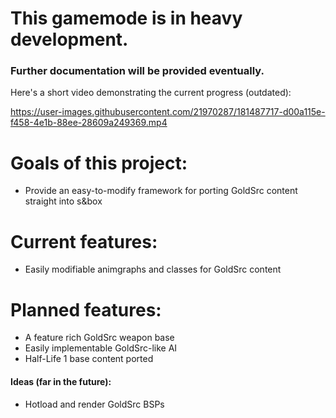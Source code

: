 # This gamemode is in heavy development.
### Further documentation will be provided eventually.

Here's a short video demonstrating the current progress (outdated):

https://user-images.githubusercontent.com/21970287/181487717-d00a115e-f458-4e1b-88ee-28609a249369.mp4

# Goals of this project:
- Provide an easy-to-modify framework for porting GoldSrc content straight into s&box

# Current features:
- Easily modifiable animgraphs and classes for GoldSrc content

# Planned features:
- A feature rich GoldSrc weapon base
- Easily implementable GoldSrc-like AI
- Half-Life 1 base content ported

#### Ideas (far in the future):
- Hotload and render GoldSrc BSPs
